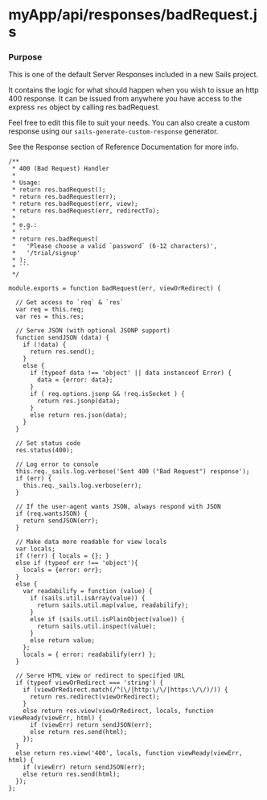 # myApp/api/responses/badRequest.js
### Purpose

This is one of the default Server Responses included in a new Sails project.

It contains the logic for what should happen when you wish to issue an http 400 response. It can be issued from anywhere you have access to the express `res` object by calling res.badRequest.

Feel free to edit this file to suit your needs.  You can also create a custom response using our `sails-generate-custom-response` generator.

See the Response section of Reference Documentation for more info.


<docmeta name="uniqueID" value="badRequestjs643116">
<docmeta name="displayName" value="badRequest.js">

```
/**
 * 400 (Bad Request) Handler
 *
 * Usage:
 * return res.badRequest();
 * return res.badRequest(err);
 * return res.badRequest(err, view);
 * return res.badRequest(err, redirectTo);
 *
 * e.g.:
 * ```
 * return res.badRequest(
 *   'Please choose a valid `password` (6-12 characters)',
 *   '/trial/signup'
 * );
 * ```
 */

module.exports = function badRequest(err, viewOrRedirect) {

  // Get access to `req` & `res`
  var req = this.req;
  var res = this.res;

  // Serve JSON (with optional JSONP support)
  function sendJSON (data) {
    if (!data) {
      return res.send();
    }
    else {
      if (typeof data !== 'object' || data instanceof Error) {
        data = {error: data};
      }
      if ( req.options.jsonp && !req.isSocket ) {
        return res.jsonp(data);
      }
      else return res.json(data);
    }
  }

  // Set status code
  res.status(400);

  // Log error to console
  this.req._sails.log.verbose('Sent 400 ("Bad Request") response');
  if (err) {
    this.req._sails.log.verbose(err);
  }

  // If the user-agent wants JSON, always respond with JSON
  if (req.wantsJSON) {
    return sendJSON(err);
  }

  // Make data more readable for view locals
  var locals;
  if (!err) { locals = {}; }
  else if (typeof err !== 'object'){
    locals = {error: err};
  }
  else {
    var readabilify = function (value) {
      if (sails.util.isArray(value)) {
        return sails.util.map(value, readabilify);
      }
      else if (sails.util.isPlainObject(value)) {
        return sails.util.inspect(value);
      }
      else return value;
    };
    locals = { error: readabilify(err) };
  }

  // Serve HTML view or redirect to specified URL
  if (typeof viewOrRedirect === 'string') {
    if (viewOrRedirect.match(/^(\/|http:\/\/|https:\/\/)/)) {
      return res.redirect(viewOrRedirect);
    }
    else return res.view(viewOrRedirect, locals, function viewReady(viewErr, html) {
      if (viewErr) return sendJSON(err);
      else return res.send(html);
    });
  }
  else return res.view('400', locals, function viewReady(viewErr, html) {
    if (viewErr) return sendJSON(err);
    else return res.send(html);
  });
};


```
